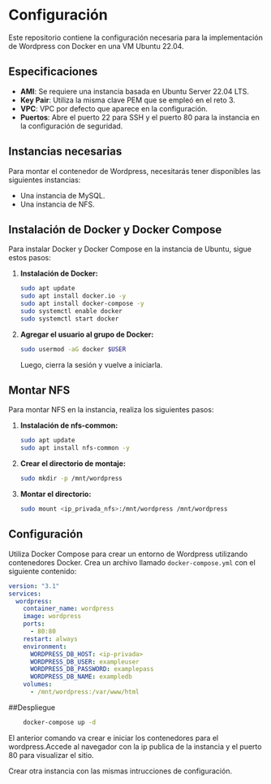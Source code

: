 # Configuración

Este repositorio contiene la configuración necesaria para la implementación de Wordpress con Docker en una VM Ubuntu 22.04.

## Especificaciones

- **AMI**: Se requiere una instancia basada en Ubuntu Server 22.04 LTS.
- **Key Pair**: Utiliza la misma clave PEM que se empleó en el reto 3.
- **VPC**: VPC por defecto que aparece en la configuración.
- **Puertos**: Abre el puerto 22 para SSH y el puerto 80 para la instancia en la configuración de seguridad.


## Instancias necesarias

Para montar el contenedor de Wordpress, necesitarás tener disponibles las siguientes instancias:

- Una instancia de MySQL.
- Una instancia de NFS.

## Instalación de Docker y Docker Compose

Para instalar Docker y Docker Compose en la instancia de Ubuntu, sigue estos pasos:

1. **Instalación de Docker:**

    ```bash
    sudo apt update
    sudo apt install docker.io -y
    sudo apt install docker-compose -y
    sudo systemctl enable docker
    sudo systemctl start docker
    ```

2. **Agregar el usuario al grupo de Docker:**

    ```bash
    sudo usermod -aG docker $USER
    ```

    Luego, cierra la sesión y vuelve a iniciarla.

## Montar NFS

Para montar NFS en la instancia, realiza los siguientes pasos:

1. **Instalación de nfs-common:**

    ```bash
    sudo apt update
    sudo apt install nfs-common -y
    ```

2. **Crear el directorio de montaje:**

    ```bash
    sudo mkdir -p /mnt/wordpress
    ```

3. **Montar el directorio:**

    ```bash
    sudo mount <ip_privada_nfs>:/mnt/wordpress /mnt/wordpress
    ```

## Configuración

Utiliza Docker Compose para crear un entorno de Wordpress utilizando contenedores Docker. Crea un archivo llamado `docker-compose.yml` con el siguiente contenido:

```yaml
version: "3.1"
services:
  wordpress:
    container_name: wordpress
    image: wordpress
    ports:
      - 80:80
    restart: always
    environment:
      WORDPRESS_DB_HOST: <ip-privada>
      WORDPRESS_DB_USER: exampleuser
      WORDPRESS_DB_PASSWORD: examplepass
      WORDPRESS_DB_NAME: exampledb
    volumes:
      - /mnt/wordpress:/var/www/html
```

##Despliegue
```bash
    docker-compose up -d
 ```

El anterior comando va crear e iniciar los contenedores para el wordpress.Accede al navegador con la ip publica de la instancia y el puerto 80 para visualizar el sitio.

Crear otra instancia con las mismas intrucciones de configuración.

